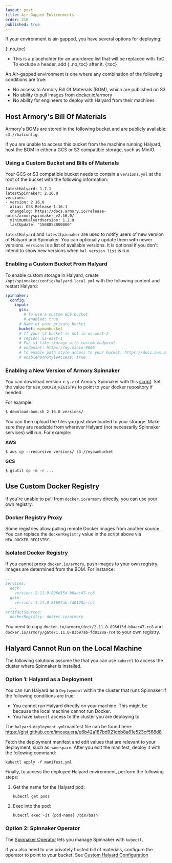 ```yaml
---
layout: post
title: Air-Gapped Environments
order: 210
published: true
---
```

If your environment is air-gapped, you have several options for deploying: 

{:.no_toc}
* This is a placeholder for an unordered list that will be replaced with ToC. To exclude a header, add {:.no_toc} after it.
{:toc}

An Air-gapped environment is one where any combination of the following conditions are true:
- No access to Armory Bill Of Materials (BOM), which are published on S3
- No ability to pull images from docker.io/armory
- No ability for engineers to deploy with Halyard from their machines

## Host Armory's Bill Of Materials

Armory's BOMs are stored in the following bucket and are publicly available: `s3://halconfig`. 

If you are unable to access this bucket from the machine running Halyard, host the BOM in either a GCS or S3 compatible storage, such as MinIO.

### Using a Custom Bucket and Bills of Materials

Your GCS or S3 compatible bucket needs to contain a `versions.yml` at the root of the bucket with the following information:

```
latestHalyard: 1.7.1
latestSpinnaker: 2.16.0
versions:
- version: 2.16.0
  alias: OSS Release 1.16.1
  changelog: https://docs.armory.io/release-notes/armoryspinnaker_v2.16.0/
  minimumHalyardVersion: 1.2.0
  lastUpdate: "1568853000000"
```

`latestHalyard` and `latestSpinnaker` are used to notify users of new version of Halyard and Spinnaker. You can optionally update them with newer versions. `versions` is a list of available versions. It is optional if you don't intend to show new versions when `hal version list` is run.

### Enabling a Custom Bucket From Halyard

To enable custom storage in Halyard, create `/opt/spinnaker/config/halyard-local.yml` with the following content and restart Halyard:

```yaml
spinnaker:
  config:
    input:
      gcs:
        # To use a custom GCS bucket
        # enabled: true
      # Name of your private bucket
      bucket: myownbucket
      # If your s3 bucket is not in us-west-2
      # region: us-east-1
      # For s3 like storage with custom endpoint
      # endpoint: https://my.minio:9000
      # To enable path style access to your bucket: https://docs.aws.amazon.com/AmazonS3/latest/dev/UsingBucket.html#access-bucket-intro
      # enablePathStyleAccess: true
```


### Enabling a New Version of Armory Spinnaker

You can download version `x.y.z` of Armory Spinnaker with this [script](https://gist.github.com/ncknt/37b1743111eb727bcd81e21dffda90d6). Set the value for `NEW_DOCKER_REGISTRY` to point to your docker repository if needed.

For example:

```bash
$ download-bom.sh 2.16.0 versions/
```

You can then upload the files you just downloaded to your storage. Make sure they are readable from wherever Halyard (not necessarily Spinnaker services) will run. For example:

**AWS**

```
$ aws cp --recursive versions/ s3://myownbucket
```           
**GCS**

```
$ gsutil cp -m -r ...
```

## Use Custom Docker Registry

If you're unable to pull from `docker.io/armory` directly, you can use your own registry.

### Docker Registry Proxy

Some registries allow pulling remote Docker images from another source. You can replace the `dockerRegistry` value in the script above via `NEW_DOCKER_REGISTRY`.

### Isolated Docker Registry

If you cannot proxy `docker.io/armory`, push images to your own registry. Images are determined from the BOM. For instance:

```yaml
...
services:
  deck:
    version: 2.11.0-896d15d-b0aac47-rc8
  gate:
    version: 1.11.0-83b97ab-fd0128a-rc4
  ...
artifactSources:
  dockerRegistry: docker.io/armory
```

You need to copy `docker.io/armory/deck/2.11.0-896d15d-b0aac47-rc8` and `docker.io/armory/gate/1.11.0-83b97ab-fd0128a-rc4` to your own registry.

## Halyard Cannot Run on the Local Machine

The following solutions assume the that you can use `kubectl` to access the cluster where Spinnaker is installed.

### Option 1: Halyard as a Deployment

You can run Halyard as a `Deployment` within the cluster that runs Spinnaker if the following conditions are true:

* You cannot run Halyard directly on your machine. This might be because the local machine cannot run Docker.
* You have `kubectl` access to the cluster you are deploying to

The `halyard-deployment.yml`manifest file can be found here: https://gist.github.com/imosquera/e6b42a187bd921dbb8a61e523cf568d8

Fetch the deployment manifest and edit values that are relevant to your deployment, such as `namespace`. After you edit the manifest, deploy it with the following command:

```
kubectl apply -f manifest.yml
```

Finally, to access the deployed Halyard environment, perform the following steps:

1. Get the name for the Halyard pod: 
   ```
   kubectl get pods
   ```
2. Exec into the pod: 
   ```
   kubectl exec -it {pod-name} /bin/bash
   ``` 
    
### Option 2: Spinnaker Operator

The [Spinnaker Operator](/spinnaker/operator/) lets you manage Spinnaker with `kubectl`.

If you also need to use privately hosted bill of materials, configure the operator to point to your bucket. See [Custom Halyard Configuration](/spinnaker/operator/#custom-halyard-configuration)
